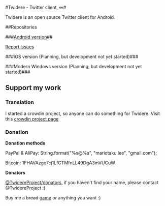 #Twidere - Twitter client, ∞#

Twidere is an open source Twitter client for Android.

##Repositories

###[Android version](https://github.com/TwidereProject/Twidere-Android/)##

[Report issues](https://github.com/TwidereProject/Twidere-Android/issues)

###iOS version (Planning, but development not yet started)###

###Modern Windows version (Planning, but development not yet started)###


## Support my work ##

### Translation ###

I started a crowdin project, so anyone can do something for Twidere. Visit this [crowdin project page](http://crowdin.net/project/twidere)

### Donation ###

**Donation methods**

PayPal & AliPay: String.format("%s@%s", "mariotaku.lee", "gmail.com");

Bitcoin: 1FHAVAzge7cj1LfCTMfnLL49DgA3mVUCuW

**Donators**

[@TwidereProject/donators](https://twitter.com/TwidereProject/lists/donators), if you haven't find your name, please contact @TwidereProject :)

Buy me a ~~bread~~ [game](http://steamcommunity.com/id/mariotaku/wishlist) or anything you want :)

